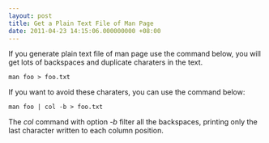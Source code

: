 ```yaml
---
layout: post
title: Get a Plain Text File of Man Page
date: 2011-04-23 14:15:06.000000000 +08:00
---
```


If you generate plain text file of man page use the command below, you will get lots of backspaces and duplicate charaters in the text.

    man foo > foo.txt

If you want to avoid these charaters, you can use the command below:

    man foo | col -b > foo.txt

The *col* command with option *-b* filter all the backspaces, printing only the last character written to each column position.
